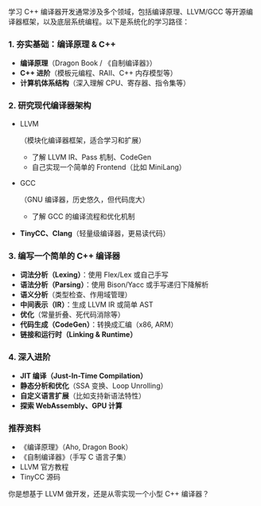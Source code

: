 学习 C++ 编译器开发通常涉及多个领域，包括编译原理、LLVM/GCC 等开源编译器框架，以及底层系统编程。以下是系统化的学习路径：

### **1. 夯实基础：编译原理 & C++**

- **编译原理**（Dragon Book / 《自制编译器》）
- **C++ 进阶**（模板元编程、RAII、C++ 内存模型等）
- **计算机体系结构**（深入理解 CPU、寄存器、指令集等）

### **2. 研究现代编译器架构**

- LLVM

  （模块化编译器框架，适合学习和扩展）

  - 了解 LLVM IR、Pass 机制、CodeGen
  - 自己实现一个简单的 Frontend（比如 MiniLang）

- GCC

  （GNU 编译器，历史悠久，但代码庞大）

  - 了解 GCC 的编译流程和优化机制

- **TinyCC、Clang**（轻量级编译器，更易读代码）

### **3. 编写一个简单的 C++ 编译器**

- **词法分析（Lexing）**：使用 Flex/Lex 或自己手写
- **语法分析（Parsing）**：使用 Bison/Yacc 或手写递归下降解析
- **语义分析**（类型检查、作用域管理）
- **中间表示（IR）**：生成 LLVM IR 或简单 AST
- **优化**（常量折叠、死代码消除等）
- **代码生成（CodeGen）**：转换成汇编（x86, ARM）
- **链接和运行时（Linking & Runtime）**

### **4. 深入进阶**

- **JIT 编译（Just-In-Time Compilation）**
- **静态分析和优化**（SSA 变换、Loop Unrolling）
- **自定义语言扩展**（比如支持新语法特性）
- **探索 WebAssembly、GPU 计算**

### **推荐资料**

- 《编译原理》（Aho, Dragon Book）
- 《自制编译器》（手写 C 语言子集）
- LLVM 官方教程
- TinyCC 源码

你是想基于 LLVM 做开发，还是从零实现一个小型 C++ 编译器？